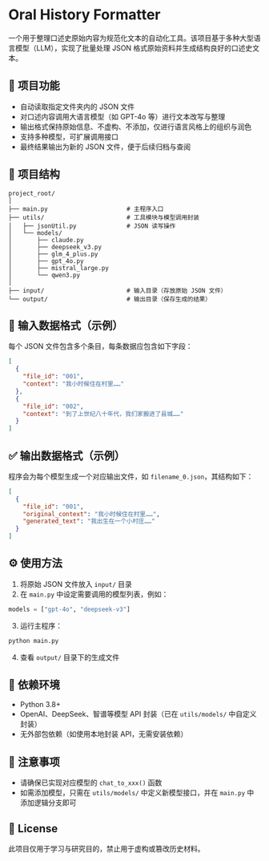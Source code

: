 
# Oral History Formatter

一个用于整理口述史原始内容为规范化文本的自动化工具。该项目基于多种大型语言模型（LLM），实现了批量处理 JSON 格式原始资料并生成结构良好的口述史文本。

## 📌 项目功能

- 自动读取指定文件夹内的 JSON 文件
- 对口述内容调用大语言模型（如 GPT-4o 等）进行文本改写与整理
- 输出格式保持原始信息、不虚构、不添加，仅进行语言风格上的组织与润色
- 支持多种模型，可扩展调用接口
- 最终结果输出为新的 JSON 文件，便于后续归档与查阅

## 🧩 项目结构

```
project_root/
│
├── main.py                      # 主程序入口
├── utils/                       # 工具模块与模型调用封装
│   ├── jsonUtil.py              # JSON 读写操作
│   └── models/
│       ├── claude.py
│       ├── deepseek_v3.py
│       ├── glm_4_plus.py
│       ├── gpt_4o.py
│       ├── mistral_large.py
│       └── qwen3.py
│
├── input/                       # 输入目录（存放原始 JSON 文件）
└── output/                      # 输出目录（保存生成的结果）
```

## 📂 输入数据格式（示例）

每个 JSON 文件包含多个条目，每条数据应包含如下字段：

```json
[
  {
    "file_id": "001",
    "context": "我小时候住在村里……"
  },
  {
    "file_id": "002",
    "context": "到了上世纪八十年代，我们家搬进了县城……"
  }
]
```

## ✅ 输出数据格式（示例）

程序会为每个模型生成一个对应输出文件，如 `filename_0.json`，其结构如下：

```json
[
  {
    "file_id": "001",
    "original_context": "我小时候住在村里……",
    "generated_text": "我出生在一个小村庄……"
  }
]
```

## ⚙️ 使用方法

1. 将原始 JSON 文件放入 `input/` 目录
2. 在 `main.py` 中设定需要调用的模型列表，例如：

```python
models = ["gpt-4o", "deepseek-v3"]
```

3. 运行主程序：

```bash
python main.py
```

4. 查看 `output/` 目录下的生成文件

## 🔧 依赖环境

- Python 3.8+
- OpenAI、DeepSeek、智谱等模型 API 封装（已在 `utils/models/` 中自定义封装）
- 无外部包依赖（如使用本地封装 API，无需安装依赖）

## 📍 注意事项

- 请确保已实现对应模型的 `chat_to_xxx()` 函数
- 如需添加模型，只需在 `utils/models/` 中定义新模型接口，并在 `main.py` 中添加逻辑分支即可

## 📝 License

此项目仅用于学习与研究目的，禁止用于虚构或篡改历史材料。
